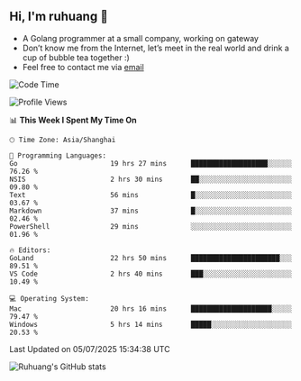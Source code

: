 ## Hi, I'm ruhuang 👋

- A Golang programmer at a small company, working on gateway
- Don’t know me from the Internet, let’s meet in the real world and drink a cup of bubble tea together :)
- Feel free to contact me via [email](mailto:ruhuang2001@gmail.com)
<!--START_SECTION:waka-->
![Code Time](http://img.shields.io/badge/Code%20Time-646%20hrs%2020%20mins-blue)

![Profile Views](http://img.shields.io/badge/Profile%20Views-0-blue)

📊 **This Week I Spent My Time On** 

```text
🕑︎ Time Zone: Asia/Shanghai

💬 Programming Languages: 
Go                       19 hrs 27 mins      ███████████████████░░░░░░   76.26 % 
NSIS                     2 hrs 30 mins       ██░░░░░░░░░░░░░░░░░░░░░░░   09.80 % 
Text                     56 mins             █░░░░░░░░░░░░░░░░░░░░░░░░   03.67 % 
Markdown                 37 mins             █░░░░░░░░░░░░░░░░░░░░░░░░   02.46 % 
PowerShell               29 mins             ░░░░░░░░░░░░░░░░░░░░░░░░░   01.96 % 

🔥 Editors: 
GoLand                   22 hrs 50 mins      ██████████████████████░░░   89.51 % 
VS Code                  2 hrs 40 mins       ███░░░░░░░░░░░░░░░░░░░░░░   10.49 % 

💻 Operating System: 
Mac                      20 hrs 16 mins      ████████████████████░░░░░   79.47 % 
Windows                  5 hrs 14 mins       █████░░░░░░░░░░░░░░░░░░░░   20.53 % 
```


 Last Updated on 05/07/2025 15:34:38 UTC
<!--END_SECTION:waka-->

![Ruhuang's GitHub stats](https://github-readme-stats.vercel.app/api?username=ruhuang2001&count_private=true&hide_title=true&show_icons=true&theme=vue)

